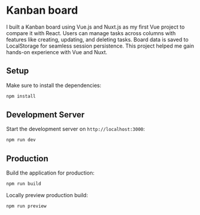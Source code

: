 # Kanban board

I built a Kanban board using Vue.js and Nuxt.js as my first Vue project to compare it with React. Users can manage tasks across columns with features like creating, updating, and deleting tasks. Board data is saved to LocalStorage for seamless session persistence. This project helped me gain hands-on experience with Vue and Nuxt.

## Setup

Make sure to install the dependencies:

```bash
npm install
```

## Development Server

Start the development server on `http://localhost:3000`:

```bash
npm run dev
```

## Production

Build the application for production:

```bash
npm run build
```

Locally preview production build:

```bash
npm run preview
```
